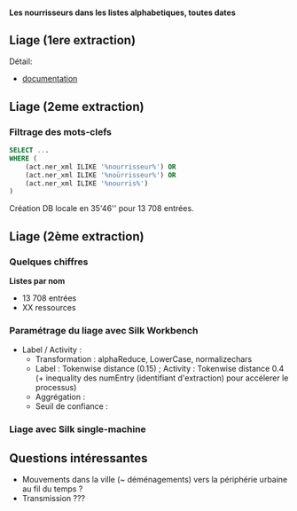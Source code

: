 #### Les nourrisseurs dans les listes alphabetiques, toutes dates

## Liage (1ere extraction)
Détail:
* [documentation](https://github.com/soduco/atelier_graphes_geohistoriques_annuaires/blob/main/doc_config_activities/nourrisseurs/nourriseurs_extraction1.md)

## Liage (2eme extraction)
### Filtrage des mots-clefs
```sql
SELECT ...
WHERE (
    (act.ner_xml ILIKE '%nourrisseur%') OR
	(act.ner_xml ILIKE '%noürrisseur%') OR
	(act.ner_xml ILIKE '%nourris%')
)
```

Création DB locale en 35'46'' pour 13 708 entrées.

## Liage (2ème extraction)

### Quelques chiffres
<b>Listes par nom </b>
- 13 708 entrées
- XX ressources

### Paramétrage du liage avec Silk Workbench
- Label / Activity : 
    - Transformation : alphaReduce, LowerCase, normalizechars
	- Label : Tokenwise distance (0.15) ; Activity : Tokenwise distance 0.4 (+ inequality des numEntry (identifiant d'extraction) pour accélerer le processus)
	- Aggrégation :
	- Seuil de confiance :

### Liage avec Silk single-machine


## Questions intéressantes 
- Mouvements dans la ville (~ déménagements) vers la périphérie urbaine au fil du temps ?
- Transmission ???